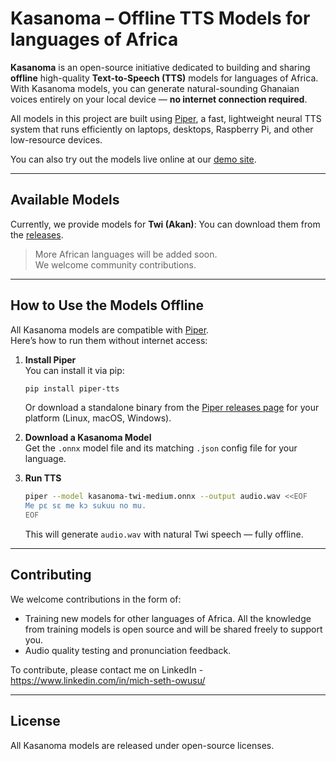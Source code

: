 # Kasanoma – Offline TTS Models for languages of Africa

**Kasanoma** is an open-source initiative dedicated to building and sharing **offline** high-quality **Text-to-Speech (TTS)** models for languages of Africa.  
With Kasanoma models, you can generate natural-sounding Ghanaian voices entirely on your local device — **no internet connection required**.

All models in this project are built using [Piper](https://github.com/rhasspy/piper), a fast, lightweight neural TTS system that runs efficiently on laptops, desktops, Raspberry Pi, and other low-resource devices.

You can also try out the models live online at our [demo site](https://kasanoma.onrender.com/).

---

## Available Models

Currently, we provide models for **Twi (Akan)**:
You can download them from the [releases](https://github.com/michsethowusu/kasanoma/releases).

> More African languages will be added soon.  
> We welcome community contributions.

---

## How to Use the Models Offline

All Kasanoma models are compatible with [Piper](https://github.com/rhasspy/piper).  
Here’s how to run them without internet access:

1. **Install Piper**  
   You can install it via pip:
   ```bash
   pip install piper-tts
   ```
   Or download a standalone binary from the [Piper releases page](https://github.com/rhasspy/piper/releases) for your platform (Linux, macOS, Windows).

2. **Download a Kasanoma Model**  
   Get the `.onnx` model file and its matching `.json` config file for your language.

3. **Run TTS**  
   ```bash
   piper --model kasanoma-twi-medium.onnx --output audio.wav <<EOF
   Me pɛ sɛ me kɔ sukuu no mu.
   EOF
   ```
   This will generate `audio.wav` with natural Twi speech — fully offline.


---

## Contributing

We welcome contributions in the form of:  
- Training new models for other languages of Africa. All the knowledge from training models is open source and will be shared freely to support you.  
- Audio quality testing and pronunciation feedback.  

To contribute, please contact me on LinkedIn - https://www.linkedin.com/in/mich-seth-owusu/

---

## License

All Kasanoma models are released under open-source licenses.

